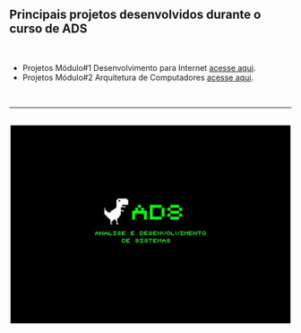 ## Principais projetos desenvolvidos durante o curso de ADS
<br>

<ul>
  <li>Projetos Módulo#1 Desenvolvimento para Internet <a href="./desenvolvimento-para-internet">acesse aqui</a>.</li>
  <li>Projetos Módulo#2 Arquitetura de Computadores <a href="./arquitetura-de-computadores">acesse aqui</a>.</li>
</ul>

<br>
<hr>
<br>

<div align="center">
  <img src="./images/bg-ads.jpg" width="500">
</div>  
